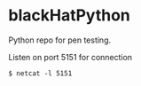 # blackHatPython
Python repo for pen testing.

Listen on port 5151 for connection

    $ netcat -l 5151

